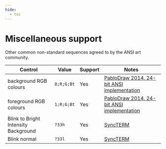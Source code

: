 ```yaml
---
hide:
  - toc
---
```

# Miscellaneous support

Other common non-standard sequences agreed to by the ANSI art community.

| Control | Value | Support | Notes |
| -- | -- | -- | -- |
| background RGB colours | `0;R;G;Bt` | Yes | [PabloDraw 2014, 24-bit ANSI implementation](http://picoe.ca/2014/03/07/24-bit-ansi/) |
| foreground RGB colours | `1;R;G;Bt` | Yes | [PabloDraw 2014, 24-bit ANSI implementation](http://picoe.ca/2014/03/07/24-bit-ansi/) |
| Blink to Bright Intensity Background | `?33h` | Yes | [SyncTERM](http://cvs.synchro.net/cgi-bin/viewcvs.cgi/*checkout*/src/conio/cterm.txt?content-type=text%2Fplain&revision=HEAD) |
| Blink normal | `?33l` | Yes | [SyncTERM](http://cvs.synchro.net/cgi-bin/viewcvs.cgi/*checkout*/src/conio/cterm.txt?content-type=text%2Fplain&revision=HEAD) |
